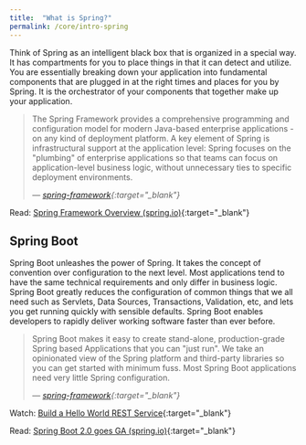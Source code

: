 ```yaml
---
title:  "What is Spring?"
permalink: /core/intro-spring
---
```


Think of Spring as an intelligent black box that is organized in a special way. It has compartments for you to place things in that it can detect and utilize. You are essentially breaking down your application into fundamental components that are plugged in at the right times and places for you by Spring. It is the orchestrator of your components that together make up your application.

> The Spring Framework provides a comprehensive programming and configuration model for modern Java-based enterprise applications - on any kind of deployment platform. A key element of Spring is infrastructural support at the application level: Spring focuses on the "plumbing" of enterprise applications so that teams can focus on application-level business logic, without unnecessary ties to specific deployment environments. 
>
> &mdash; <cite>[spring-framework](http://spring.io/projects/spring-framework){:target="_blank"}</cite>

<i class='fas fa-bookmark'></i> Read: [Spring Framework Overview (spring.io)](https://docs.spring.io/spring-framework/docs/current/spring-framework-reference/overview.html#overview){:target="_blank"}

## Spring Boot

Spring Boot unleashes the power of Spring. It takes the concept of convention over configuration to the next level. Most applications tend to have the same technical requirements and only differ in business logic. Spring Boot greatly reduces the configuration of common things that we all need such as Servlets, Data Sources, Transactions, Validation, etc, and lets you get running quickly with sensible defaults. Spring Boot enables developers to rapidly deliver working software faster than ever before.

> Spring Boot makes it easy to create stand-alone, production-grade Spring based Applications that you can "just run". We take an opinionated view of the Spring platform and third-party libraries so you can get started with minimum fuss. Most Spring Boot applications need very little Spring configuration.
>
> &mdash; <cite>[spring-framework](http://spring.io/projects/spring-boot){:target="_blank"}</cite>

<i class='fas fa-play'></i> Watch: [Build a Hello World REST Service](https://www.youtube.com/watch?v=47xNBNd-LLI){:target="_blank"}

<i class='fas fa-bookmark'></i> Read: [Spring Boot 2.0 goes GA (spring.io)](https://spring.io/blog/2018/03/01/spring-boot-2-0-goes-ga){:target="_blank"}